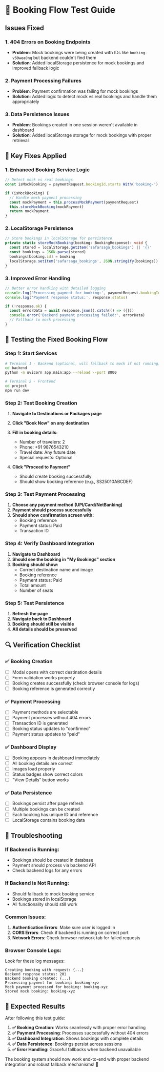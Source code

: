 # 🧪 Booking Flow Test Guide

## Issues Fixed

### 1. **404 Errors on Booking Endpoints**
- **Problem**: Mock bookings were being created with IDs like `booking-v59wea0nq` but backend couldn't find them
- **Solution**: Added localStorage persistence for mock bookings and improved fallback logic

### 2. **Payment Processing Failures**
- **Problem**: Payment confirmation was failing for mock bookings
- **Solution**: Added logic to detect mock vs real bookings and handle them appropriately

### 3. **Data Persistence Issues**
- **Problem**: Bookings created in one session weren't available in dashboard
- **Solution**: Added localStorage storage for mock bookings with proper retrieval

## 🔧 **Key Fixes Applied**

### **1. Enhanced Booking Service Logic**
```typescript
// Detect mock vs real bookings
const isMockBooking = paymentRequest.bookingId.starts With('booking-')

if (isMockBooking) {
  // Handle mock payment processing
  const mockPayment = this.processMockPayment(paymentRequest)
  this.storeMockBooking(mockPayment)
  return mockPayment
}
```

### **2. LocalStorage Persistence**
```typescript
// Store bookings in localStorage for persistence
private static storeMockBooking(booking: BookingResponse): void {
  const stored = localStorage.getItem('safarsaga_bookings') || '{}'
  const bookings = JSON.parse(stored)
  bookings[booking.id] = booking
  localStorage.setItem('safarsaga_bookings', JSON.stringify(bookings))
}
```

### **3. Improved Error Handling**
```typescript
// Better error handling with detailed logging
console.log('Processing payment for booking:', paymentRequest.bookingId)
console.log('Payment response status:', response.status)

if (!response.ok) {
  const errorData = await response.json().catch(() => ({}))
  console.error('Backend payment processing failed:', errorData)
  // Fallback to mock processing
}
```

## 🚀 **Testing the Fixed Booking Flow**

### **Step 1: Start Services**
```bash
# Terminal 1 - Backend (optional, will fallback to mock if not running)
cd backend
python -m uvicorn app.main:app --reload --port 8000

# Terminal 2 - Frontend
cd project
npm run dev
```

### **Step 2: Test Booking Creation**
1. **Navigate to Destinations or Packages page**
2. **Click "Book Now" on any destination**
3. **Fill in booking details:**
   - Number of travelers: 2
   - Phone: +91 9876543210
   - Travel date: Any future date
   - Special requests: Optional

4. **Click "Proceed to Payment"**
   - Should create booking successfully
   - Should show booking reference (e.g., SS25010ABCDEF)

### **Step 3: Test Payment Processing**
1. **Choose any payment method (UPI/Card/NetBanking)**
2. **Payment should process successfully**
3. **Should show confirmation screen with:**
   - Booking reference
   - Payment status: Paid
   - Transaction ID

### **Step 4: Verify Dashboard Integration**
1. **Navigate to Dashboard**
2. **Should see the booking in "My Bookings" section**
3. **Booking should show:**
   - Correct destination name and image
   - Booking reference
   - Payment status: Paid
   - Total amount
   - Number of seats

### **Step 5: Test Persistence**
1. **Refresh the page**
2. **Navigate back to Dashboard**
3. **Booking should still be visible**
4. **All details should be preserved**

## 🔍 **Verification Checklist**

### **✅ Booking Creation**
- [ ] Modal opens with correct destination details
- [ ] Form validation works properly
- [ ] Booking creates successfully (check browser console for logs)
- [ ] Booking reference is generated correctly

### **✅ Payment Processing**
- [ ] Payment methods are selectable
- [ ] Payment processes without 404 errors
- [ ] Transaction ID is generated
- [ ] Booking status updates to "confirmed"
- [ ] Payment status updates to "paid"

### **✅ Dashboard Display**
- [ ] Booking appears in dashboard immediately
- [ ] All booking details are correct
- [ ] Images load properly
- [ ] Status badges show correct colors
- [ ] "View Details" button works

### **✅ Data Persistence**
- [ ] Bookings persist after page refresh
- [ ] Multiple bookings can be created
- [ ] Each booking has unique ID and reference
- [ ] LocalStorage contains booking data

## 🐛 **Troubleshooting**

### **If Backend is Running:**
- Bookings should be created in database
- Payment should process via backend API
- Check backend logs for any errors

### **If Backend is Not Running:**
- Should fallback to mock booking service
- Bookings stored in localStorage
- All functionality should still work

### **Common Issues:**
1. **Authentication Errors**: Make sure user is logged in
2. **CORS Errors**: Check if backend is running on correct port
3. **Network Errors**: Check browser network tab for failed requests

### **Browser Console Logs:**
Look for these log messages:
```
Creating booking with request: {...}
Backend response status: 201
Backend booking created: {...}
Processing payment for booking: booking-xyz
Mock payment processed for booking: booking-xyz
Stored mock booking: booking-xyz
```

## 🎉 **Expected Results**

After following this test guide:

1. **✅ Booking Creation**: Works seamlessly with proper error handling
2. **✅ Payment Processing**: Processes successfully without 404 errors
3. **✅ Dashboard Integration**: Shows bookings with complete details
4. **✅ Data Persistence**: Bookings persist across sessions
5. **✅ Error Handling**: Graceful fallbacks when backend unavailable

The booking system should now work end-to-end with proper backend integration and robust fallback mechanisms! 🚀